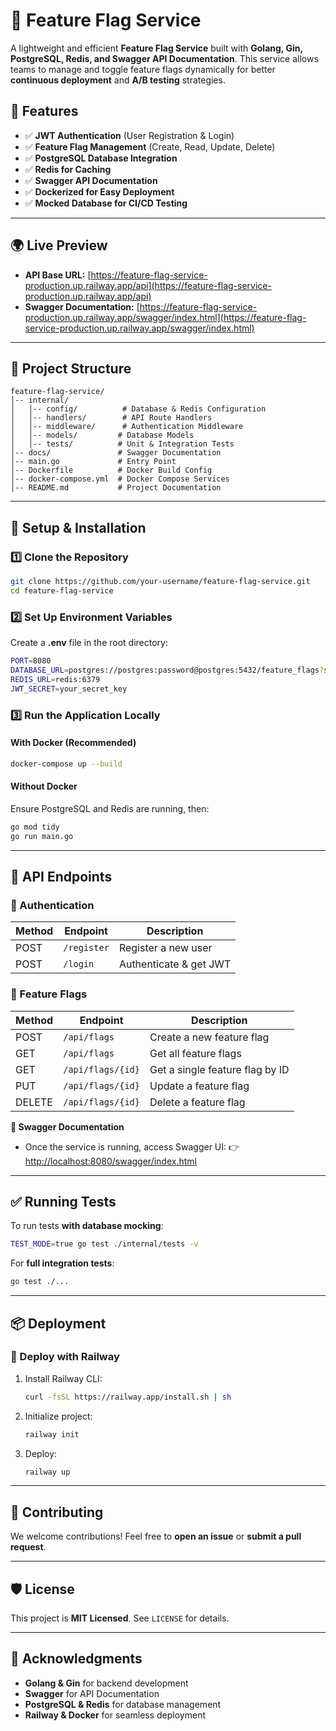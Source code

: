# 🚀 Feature Flag Service

A lightweight and efficient **Feature Flag Service** built with **Golang, Gin, PostgreSQL, Redis, and Swagger API Documentation**. This service allows teams to manage and toggle feature flags dynamically for better **continuous deployment** and **A/B testing** strategies.

## 🌟 Features
- ✅ **JWT Authentication** (User Registration & Login)
- ✅ **Feature Flag Management** (Create, Read, Update, Delete)
- ✅ **PostgreSQL Database Integration**
- ✅ **Redis for Caching**
- ✅ **Swagger API Documentation**
- ✅ **Dockerized for Easy Deployment**
- ✅ **Mocked Database for CI/CD Testing**

---

## 🌍 Live Preview
- **API Base URL:** [https://feature-flag-service-production.up.railway.app/api](https://feature-flag-service-production.up.railway.app/api)
- **Swagger Documentation:** [https://feature-flag-service-production.up.railway.app/swagger/index.html](https://feature-flag-service-production.up.railway.app/swagger/index.html)

---

## 📂 Project Structure
```
feature-flag-service/
│-- internal/
│   │-- config/          # Database & Redis Configuration
│   │-- handlers/        # API Route Handlers
│   │-- middleware/      # Authentication Middleware
│   │-- models/         # Database Models
│   │-- tests/          # Unit & Integration Tests
│-- docs/               # Swagger Documentation
│-- main.go             # Entry Point
│-- Dockerfile          # Docker Build Config
│-- docker-compose.yml  # Docker Compose Services
│-- README.md           # Project Documentation
```

---

## 🔧 Setup & Installation
### **1️⃣ Clone the Repository**
```sh
git clone https://github.com/your-username/feature-flag-service.git
cd feature-flag-service
```

### **2️⃣ Set Up Environment Variables**
Create a **.env** file in the root directory:
```sh
PORT=8080
DATABASE_URL=postgres://postgres:password@postgres:5432/feature_flags?sslmode=disable
REDIS_URL=redis:6379
JWT_SECRET=your_secret_key
```

### **3️⃣ Run the Application Locally**
#### **With Docker (Recommended)**
```sh
docker-compose up --build
```

#### **Without Docker**
Ensure PostgreSQL and Redis are running, then:
```sh
go mod tidy
go run main.go
```

---

## 📌 API Endpoints
### **🔑 Authentication**
| Method | Endpoint       | Description           |
|--------|--------------|----------------------|
| POST   | `/register`  | Register a new user  |
| POST   | `/login`     | Authenticate & get JWT |

### **🚀 Feature Flags**
| Method | Endpoint           | Description                     |
|--------|------------------|--------------------------------|
| POST   | `/api/flags`      | Create a new feature flag      |
| GET    | `/api/flags`      | Get all feature flags          |
| GET    | `/api/flags/{id}` | Get a single feature flag by ID |
| PUT    | `/api/flags/{id}` | Update a feature flag          |
| DELETE | `/api/flags/{id}` | Delete a feature flag          |

**📖 Swagger Documentation**
- Once the service is running, access Swagger UI:
  👉 [http://localhost:8080/swagger/index.html](http://localhost:8080/swagger/index.html)

---

## ✅ Running Tests
To run tests **with database mocking**:
```sh
TEST_MODE=true go test ./internal/tests -v
```

For **full integration tests**:
```sh
go test ./...
```

---

## 📦 Deployment
### **🚀 Deploy with Railway**
1. Install Railway CLI:
   ```sh
   curl -fsSL https://railway.app/install.sh | sh
   ```
2. Initialize project:
   ```sh
   railway init
   ```
3. Deploy:
   ```sh
   railway up
   ```

---

## 🤝 Contributing
We welcome contributions! Feel free to **open an issue** or **submit a pull request**.

---

## 🛡️ License
This project is **MIT Licensed**. See `LICENSE` for details.

---

## 🌟 Acknowledgments
- **Golang & Gin** for backend development
- **Swagger** for API Documentation
- **PostgreSQL & Redis** for database management
- **Railway & Docker** for seamless deployment

